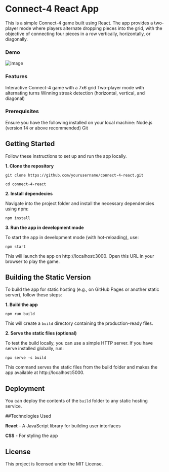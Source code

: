 # Connect-4 React App

This is a simple Connect-4 game built using React. The app provides a two-player mode where players alternate dropping pieces into the grid, with the objective of connecting four pieces in a row vertically, horizontally, or diagonally.

### Demo

![image](https://github.com/user-attachments/assets/153bcecd-0212-4cb3-836a-e2567823ae0a)

### Features
Interactive Connect-4 game with a 7x6 grid
Two-player mode with alternating turns
Winning streak detection (horizontal, vertical, and diagonal)

### Prerequisites
Ensure you have the following installed on your local machine:
Node.js (version 14 or above recommended)
Git

## Getting Started
Follow these instructions to set up and run the app locally.

**1. Clone the repository**

`git clone https://github.com/yourusername/connect-4-react.git`

`cd connect-4-react`

**2. Install dependecies**

Navigate into the project folder and install the necessary dependencies using npm:

`npm install`

**3. Run the app in development mode**

To start the app in development mode (with hot-reloading), use:

`npm start`

This will launch the app on http://localhost:3000. Open this URL in your browser to play the game.

## Building the Static Version

To build the app for static hosting (e.g., on GitHub Pages or another static server), follow these steps:

**1. Build the app**

`npm run build`

This will create a `build` directory containing the production-ready files.

**2. Serve the static files (optional)**

To test the build locally, you can use a simple HTTP server. If you have serve installed globally, run:

`npx serve -s build`

This command serves the static files from the build folder and makes the app available at http://localhost:5000.

## Deployment

You can deploy the contents of the `build` folder to any static hosting service.

##Technologies Used

**React** - A JavaScript library for building user interfaces

**CSS** - For styling the app

## License

This project is licensed under the MIT License.



